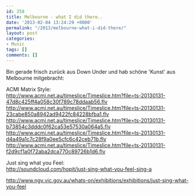 ```yaml
---
id: 258
title: Melbourne - what I did there..
date: '2013-02-04 13:24:29 +0000'
permalink: "/2013/melbourne-what-i-did-there/"
layout: post
categories:
- Music
tags: []
comments: []
---
```

Bin gerade frisch zurück aus Down Under und hab schöne 'Kunst' aus Melbourne mitgebracht:

ACMI Matrix Style:  
<http://www.acmi.net.au/timeslice/Timeslice.htm?file=ts-20130131-47d8c425ff4a058c30f789c78ddaab56.flv>  
<http://www.acmi.net.au/timeslice/Timeslice.htm?file=ts-20130131-23cabe850a8942ad9422fc84228bfba1.flv>  
<http://www.acmi.net.au/timeslice/Timeslice.htm?file=ts-20130131-b73854c3dddc0f62ca53e57530a064a5.flv>  
<http://www.acmi.net.au/timeslice/Timeslice.htm?file=ts-20130131-d4a49a1c7c28f9a0ee5cfc6c42ceb71b.flv>  
<http://www.acmi.net.au/timeslice/Timeslice.htm?file=ts-20130131-f2d9cf1a0f72aba2dca770c89726b1d6.flv>

Just sing what you Feel:  
<http://soundcloud.com/hopit/just-sing-what-you-feel-sing-a>

<http://www.ngv.vic.gov.au/whats-on/exhibitions/exhibitions/just-sing-what-you-feel>